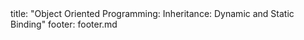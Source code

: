 <frontmatter>
title: "Object Oriented Programming: Inheritance: Dynamic and Static Binding"
footer: footer.md
</frontmatter>

<include src="navbar.md" boilerplate />

<include src="unit-inPage-asFlat.md" boilerplate />